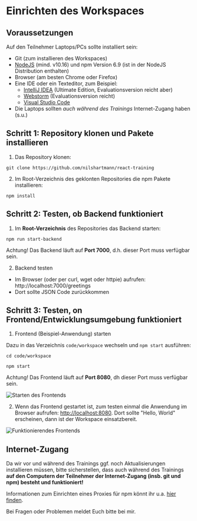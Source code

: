 # Einrichten des Workspaces

## Voraussetzungen

Auf den Teilnehmer Laptops/PCs sollte installiert sein:

- Git (zum installieren des Workspaces)
- [NodeJS](https://nodejs.org/en/download/) (mind. v10.16) und npm Version 6.9 (ist in der NodeJS Distribution enthalten)
- Browser (am besten Chrome oder Firefox)
- Eine IDE oder ein Texteditor, zum Beispiel:
  - [IntelliJ IDEA](https://www.jetbrains.com/idea/download/) (Ultimate Edition, Evaluationsversion reicht aber)
  - [Webstorm](https://www.jetbrains.com/webstorm/download/) (Evaluationsversion reicht)
  - [Visual Studio Code](https://code.visualstudio.com/)
- Die Laptops sollten _auch während des Trainings_ Internet-Zugang haben (s.u.)

## Schritt 1: Repository klonen und Pakete installieren

1. Das Repository klonen:

```
git clone https://github.com/nilshartmann/react-training
```

2. Im Root-Verzeichnis des geklonten Repositories die npm Pakete installieren:

```
npm install
```

## Schritt 2: Testen, ob Backend funktioniert

1. Im **Root-Verzeichnis** des Repositories das Backend starten:

```
npm run start-backend
```

Achtung! Das Backend läuft auf **Port 7000**, d.h. dieser Port muss verfügbar sein.

2. Backend testen

- Im Browser (oder per curl, wget oder httpie) aufrufen: http://localhost:7000/greetings
- Dort sollte JSON Code zurückkommen

## Schritt 3: Testen, on Frontend/Entwicklungsumgebung funktioniert

1. Frontend (Beispiel-Anwendung) starten

Dazu in das Verzeichnis `code/workspace` wechseln und `npm start` ausführen:

```
cd code/workspace

npm start
```

Achtung! Das Frontend läuft auf **Port 8080**, dh dieser Port muss verfügbar sein.

![Starten des Frontends](./images/install_start_frontend.png)

2. Wenn das Frontend gestartet ist, zum testen einmal die Anwendung im Browser aufrufen: [http://localhost:8080](http://localhost:8080). Dort sollte "Hello, World" erscheinen, dann ist der Workspace einsatzbereit.

![Funktionierendes Frontends](./images/install_frontend.png)

## Internet-Zugang

Da wir vor und während des Trainings ggf. noch Aktualisierungen installieren müssen, bitte sicherstellen, dass auch während des Trainings **auf den Computern der Teilnehmer der Internet-Zugang (insb. git und npm) besteht und funktioniert!**

Informationen zum Einrichten eines Proxies für npm könnt ihr u.a. [hier finden](http://wil.boayue.com/blog/2013/06/14/using-npm-behind-a-proxy/).

Bei Fragen oder Problemen meldet Euch bitte bei mir.
